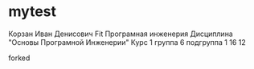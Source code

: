 # mytest
Корзан
Иван
Денисович
Fit
Програмная инженерия
Дисциплина "Основы Програмной Инженерии"
Курс 1 группа 6 подгруппа 1
16 12

forked
